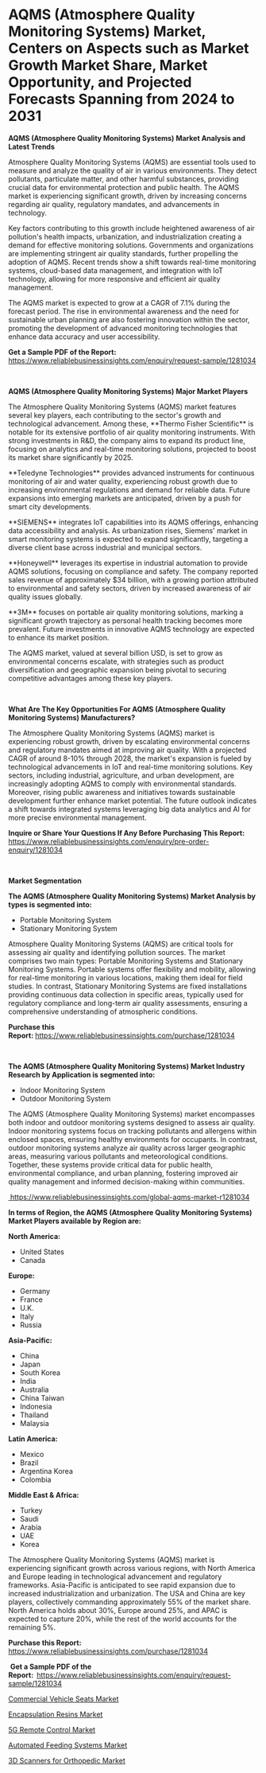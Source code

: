 <p><h1>AQMS (Atmosphere Quality Monitoring Systems) Market, Centers on Aspects such as Market Growth Market Share, Market Opportunity, and Projected Forecasts Spanning from 2024 to 2031</h1></p><p><strong>AQMS (Atmosphere Quality Monitoring Systems) Market Analysis and Latest Trends</strong></p>
<p><p>Atmosphere Quality Monitoring Systems (AQMS) are essential tools used to measure and analyze the quality of air in various environments. They detect pollutants, particulate matter, and other harmful substances, providing crucial data for environmental protection and public health. The AQMS market is experiencing significant growth, driven by increasing concerns regarding air quality, regulatory mandates, and advancements in technology.</p><p>Key factors contributing to this growth include heightened awareness of air pollution's health impacts, urbanization, and industrialization creating a demand for effective monitoring solutions. Governments and organizations are implementing stringent air quality standards, further propelling the adoption of AQMS. Recent trends show a shift towards real-time monitoring systems, cloud-based data management, and integration with IoT technology, allowing for more responsive and efficient air quality management.</p><p>The AQMS market is expected to grow at a CAGR of 7.1% during the forecast period. The rise in environmental awareness and the need for sustainable urban planning are also fostering innovation within the sector, promoting the development of advanced monitoring technologies that enhance data accuracy and user accessibility.</p></p>
<p><strong>Get a Sample PDF of the Report:&nbsp;</strong> <a href="https://www.reliablebusinessinsights.com/enquiry/request-sample/1281034?utm_campaign=1109&utm_medium=2&utm_source=Github&utm_content=ia&utm_term=18112024&utm_id=aqms-atmosphere-quality-monitoring-systems">https://www.reliablebusinessinsights.com/enquiry/request-sample/1281034</a></p>
<p>&nbsp;</p>
<p><strong>AQMS (Atmosphere Quality Monitoring Systems) Major Market Players</strong></p>
<p><p>The Atmosphere Quality Monitoring Systems (AQMS) market features several key players, each contributing to the sector's growth and technological advancement. Among these, **Thermo Fisher Scientific** is notable for its extensive portfolio of air quality monitoring instruments. With strong investments in R&D, the company aims to expand its product line, focusing on analytics and real-time monitoring solutions, projected to boost its market share significantly by 2025.</p><p>**Teledyne Technologies** provides advanced instruments for continuous monitoring of air and water quality, experiencing robust growth due to increasing environmental regulations and demand for reliable data. Future expansions into emerging markets are anticipated, driven by a push for smart city developments.</p><p>**SIEMENS** integrates IoT capabilities into its AQMS offerings, enhancing data accessibility and analysis. As urbanization rises, Siemens' market in smart monitoring systems is expected to expand significantly, targeting a diverse client base across industrial and municipal sectors.</p><p>**Honeywell** leverages its expertise in industrial automation to provide AQMS solutions, focusing on compliance and safety. The company reported sales revenue of approximately $34 billion, with a growing portion attributed to environmental and safety sectors, driven by increased awareness of air quality issues globally.</p><p>**3M** focuses on portable air quality monitoring solutions, marking a significant growth trajectory as personal health tracking becomes more prevalent. Future investments in innovative AQMS technology are expected to enhance its market position.</p><p>The AQMS market, valued at several billion USD, is set to grow as environmental concerns escalate, with strategies such as product diversification and geographic expansion being pivotal to securing competitive advantages among these key players.</p></p>
<p>&nbsp;</p>
<p><strong>What Are The Key Opportunities For AQMS (Atmosphere Quality Monitoring Systems) Manufacturers?</strong></p>
<p><p>The Atmosphere Quality Monitoring Systems (AQMS) market is experiencing robust growth, driven by escalating environmental concerns and regulatory mandates aimed at improving air quality. With a projected CAGR of around 8-10% through 2028, the market's expansion is fueled by technological advancements in IoT and real-time monitoring solutions. Key sectors, including industrial, agriculture, and urban development, are increasingly adopting AQMS to comply with environmental standards. Moreover, rising public awareness and initiatives towards sustainable development further enhance market potential. The future outlook indicates a shift towards integrated systems leveraging big data analytics and AI for more precise environmental management.</p></p>
<p><strong>Inquire or Share Your Questions If Any Before Purchasing This Report:</strong> <a href="https://www.reliablebusinessinsights.com/enquiry/pre-order-enquiry/1281034?utm_campaign=1109&utm_medium=2&utm_source=Github&utm_content=ia&utm_term=18112024&utm_id=aqms-atmosphere-quality-monitoring-systems">https://www.reliablebusinessinsights.com/enquiry/pre-order-enquiry/1281034</a></p>
<p>&nbsp;</p>
<p><strong>Market Segmentation</strong></p>
<p><strong>The AQMS (Atmosphere Quality Monitoring Systems) Market Analysis by types is segmented into:</strong></p>
<p><ul><li>Portable Monitoring System</li><li>Stationary Monitoring System</li></ul></p>
<p><p>Atmosphere Quality Monitoring Systems (AQMS) are critical tools for assessing air quality and identifying pollution sources. The market comprises two main types: Portable Monitoring Systems and Stationary Monitoring Systems. Portable systems offer flexibility and mobility, allowing for real-time monitoring in various locations, making them ideal for field studies. In contrast, Stationary Monitoring Systems are fixed installations providing continuous data collection in specific areas, typically used for regulatory compliance and long-term air quality assessments, ensuring a comprehensive understanding of atmospheric conditions.</p></p>
<p><strong>Purchase this Report:&nbsp;</strong><a href="https://www.reliablebusinessinsights.com/purchase/1281034?utm_campaign=1109&utm_medium=2&utm_source=Github&utm_content=ia&utm_term=18112024&utm_id=aqms-atmosphere-quality-monitoring-systems">https://www.reliablebusinessinsights.com/purchase/1281034</a></p>
<p>&nbsp;</p>
<p><strong>The AQMS (Atmosphere Quality Monitoring Systems) Market Industry Research by Application is segmented into:</strong></p>
<p><ul><li>Indoor Monitoring System</li><li>Outdoor Monitoring System</li></ul></p>
<p><p>The AQMS (Atmosphere Quality Monitoring Systems) market encompasses both indoor and outdoor monitoring systems designed to assess air quality. Indoor monitoring systems focus on tracking pollutants and allergens within enclosed spaces, ensuring healthy environments for occupants. In contrast, outdoor monitoring systems analyze air quality across larger geographic areas, measuring various pollutants and meteorological conditions. Together, these systems provide critical data for public health, environmental compliance, and urban planning, fostering improved air quality management and informed decision-making within communities.</p></p>
<p><a href="https://www.reliablebusinessinsights.com/global-aqms-market-r1281034?utm_campaign=1109&utm_medium=2&utm_source=Github&utm_content=ia&utm_term=18112024&utm_id=aqms-atmosphere-quality-monitoring-systems">&nbsp;https://www.reliablebusinessinsights.com/global-aqms-market-r1281034</a></p>
<p><strong>In terms of Region, the AQMS (Atmosphere Quality Monitoring Systems) Market Players available by Region are:</strong></p>
<p>
    <p> <strong> North America: </strong>
        <ul>
            <li>United States</li>
            <li>Canada</li>
        </ul>
        </p> 
    <p> <strong> Europe: </strong>
        <ul>
            <li>Germany</li>
            <li>France</li>
            <li>U.K.</li>
            <li>Italy</li>
            <li>Russia</li>
        </ul>
        </p> 
    <p> <strong> Asia-Pacific: </strong>
        <ul>
            <li>China</li>
            <li>Japan</li>
            <li>South Korea</li>
            <li>India</li>
            <li>Australia</li>
            <li>China Taiwan</li>
            <li>Indonesia</li>
            <li>Thailand</li>
            <li>Malaysia</li>
        </ul>
        </p> 
    <p> <strong> Latin America: </strong>
        <ul>
            <li>Mexico</li>
            <li>Brazil</li>
            <li>Argentina Korea</li>
            <li>Colombia</li>
        </ul>
        </p> 
    <p> <strong> Middle East & Africa: </strong>
        <ul>
            <li>Turkey</li>
            <li>Saudi</li>
            <li>Arabia</li>
            <li>UAE</li>
            <li>Korea</li>
        </ul>
    </p>
    </p>
<p><p>The Atmosphere Quality Monitoring Systems (AQMS) market is experiencing significant growth across various regions, with North America and Europe leading in technological advancement and regulatory frameworks. Asia-Pacific is anticipated to see rapid expansion due to increased industrialization and urbanization. The USA and China are key players, collectively commanding approximately 55% of the market share. North America holds about 30%, Europe around 25%, and APAC is expected to capture 20%, while the rest of the world accounts for the remaining 5%.</p></p>
<p><strong>Purchase this Report: </strong><a href="https://www.reliablebusinessinsights.com/purchase/1281034?utm_campaign=1109&utm_medium=2&utm_source=Github&utm_content=ia&utm_term=18112024&utm_id=aqms-atmosphere-quality-monitoring-systems">https://www.reliablebusinessinsights.com/purchase/1281034</a></p>
<p>&nbsp;<strong>Get a Sample PDF of the Report:&nbsp;&nbsp;</strong><a href="https://www.reliablebusinessinsights.com/enquiry/request-sample/1281034?utm_campaign=1109&utm_medium=2&utm_source=Github&utm_content=ia&utm_term=18112024&utm_id=aqms-atmosphere-quality-monitoring-systems">https://www.reliablebusinessinsights.com/enquiry/request-sample/1281034</a></p>
<p><strong></strong></p>
<p><p><a href="https://issuu.com/reportprime-2/docs/commercial-vehicle-seats-market-siz_289a9a4cda9e1e?utm_campaign=1109&utm_medium=2&utm_source=Github&utm_content=ia&utm_term=18112024&utm_id=aqms-atmosphere-quality-monitoring-systems">Commercial Vehicle Seats Market</a></p><p><a href="https://www.linkedin.com/pulse/global-encapsulation-resins-market-pulse-trends-growth-analysis-rkidf?utm_campaign=1109&utm_medium=2&utm_source=Github&utm_content=ia&utm_term=18112024&utm_id=aqms-atmosphere-quality-monitoring-systems">Encapsulation Resins Market</a></p><p><a href="https://issuu.com/reportprime-2/docs/5g-remote-control-market-size-2030._4e3b2d1dcf5e8d?utm_campaign=1109&utm_medium=2&utm_source=Github&utm_content=ia&utm_term=18112024&utm_id=aqms-atmosphere-quality-monitoring-systems">5G Remote Control Market</a></p><p><a href="https://www.linkedin.com/pulse/market-dynamics-future-trends-global-automated-feeding-systems-s0aze?utm_campaign=1109&utm_medium=2&utm_source=Github&utm_content=ia&utm_term=18112024&utm_id=aqms-atmosphere-quality-monitoring-systems">Automated Feeding Systems Market</a></p><p><a href="https://github.com/AshikRahman665/Market-Research-Report-List-1/blob/main/3d-scanners-for-orthopedic-market.md?utm_campaign=1109&utm_medium=2&utm_source=Github&utm_content=ia&utm_term=18112024&utm_id=aqms-atmosphere-quality-monitoring-systems">3D Scanners for Orthopedic Market</a></p></p>